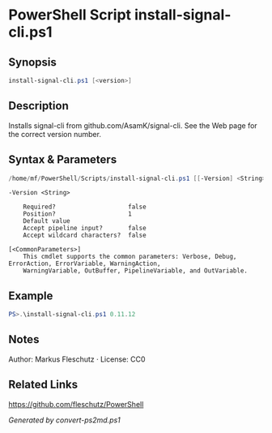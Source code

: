 # PowerShell Script install-signal-cli.ps1

## Synopsis
```powershell
install-signal-cli.ps1 [<version>]
```

## Description
Installs signal-cli from github.com/AsamK/signal-cli. See the Web page for the correct version number.

## Syntax & Parameters
```powershell
/home/mf/PowerShell/Scripts/install-signal-cli.ps1 [[-Version] <String>] [<CommonParameters>]
```

```
-Version <String>
    
    Required?                    false
    Position?                    1
    Default value                
    Accept pipeline input?       false
    Accept wildcard characters?  false
```

```
[<CommonParameters>]
    This cmdlet supports the common parameters: Verbose, Debug, ErrorAction, ErrorVariable, WarningAction, 
    WarningVariable, OutBuffer, PipelineVariable, and OutVariable.
```

## Example
```powershell
PS>.\install-signal-cli.ps1 0.11.12
```


## Notes
Author: Markus Fleschutz · License: CC0

## Related Links
https://github.com/fleschutz/PowerShell

*Generated by convert-ps2md.ps1*
